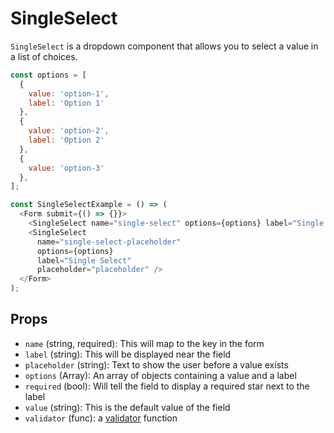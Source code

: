 # SingleSelect
`SingleSelect` is a dropdown component that allows you to select a value in a list of choices.

```javascript
const options = [
  {
    value: 'option-1',
    label: 'Option 1'
  },
  {
    value: 'option-2',
    label: 'Option 2'
  },
  {
    value: 'option-3'
  },
];

const SingleSelectExample = () => (
  <Form submit={() => {}}>
    <SingleSelect name="single-select" options={options} label="Single Select" />
    <SingleSelect
      name="single-select-placeholder"
      options={options}
      label="Single Select"
      placeholder="placeholder" />
  </Form>
);
```

## Props
- `name` (string, required): This will map to the key in the form
- `label` (string): This will be displayed near the field
- `placeholder` (string): Text to show the user before a value exists
- `options` (Array<Object>): An array of objects containing a value and a label
- `required` (bool): Will tell the field to display a required star next to the label
- `value` (string): This is the default value of the field
- `validator` (func): a [validator](../validation/validation.md) function
